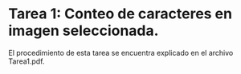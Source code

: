 # Tarea 1: Conteo de caracteres en imagen seleccionada.

El procedimiento de esta tarea se encuentra explicado en el archivo Tarea1.pdf.